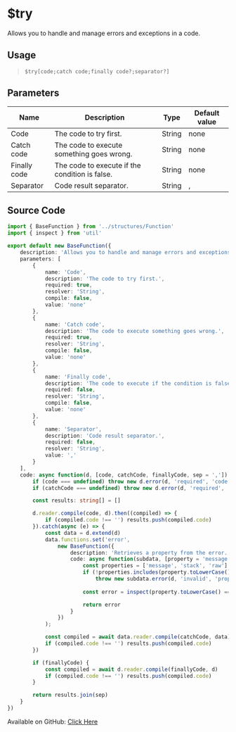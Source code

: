 # $try
Allows you to handle and manage errors and exceptions in a code.
## Usage
> `$try[code;catch code;finally code?;separator?]`
## Parameters
|     Name     |                  Description                   |  Type  | Default value |
|--------------|------------------------------------------------|--------|---------------|
| Code         | The code to try first.                         | String | none          |
| Catch code   | The code to execute something goes wrong.      | String | none          |
| Finally code | The code to execute if the condition is false. | String | none          |
| Separator    | Code result separator.                         | String | ,             |

## Source Code
```ts
import { BaseFunction } from '../structures/Function'
import { inspect } from 'util'

export default new BaseFunction({
    description: 'Allows you to handle and manage errors and exceptions in a code.',
    parameters: [
        {
            name: 'Code',
            description: 'The code to try first.',
            required: true,
            resolver: 'String',
            compile: false,
            value: 'none'
        },
        {
            name: 'Catch code',
            description: 'The code to execute something goes wrong.',
            required: true,
            resolver: 'String',
            compile: false,
            value: 'none'
        },
        {
            name: 'Finally code',
            description: 'The code to execute if the condition is false.',
            required: false,
            resolver: 'String',
            compile: false,
            value: 'none'
        },
        {
            name: 'Separator',
            description: 'Code result separator.',
            required: false,
            resolver: 'String',
            value: ','
        }
    ],
    code: async function(d, [code, catchCode, finallyCode, sep = ',']) {
        if (code === undefined) throw new d.error(d, 'required', 'code', d.function?.name!)
        if (catchCode === undefined) throw new d.error(d, 'required', 'catch code', d.function?.name!)

        const results: string[] = []

        d.reader.compile(code, d).then((compiled) => {
            if (compiled.code !== '') results.push(compiled.code)
        }).catch(async (e) => {
            const data = d.extend(d)
            data.functions.set('error',
                new BaseFunction({
                    description: 'Retrieves a property from the error.',
                    code: async function(subdata, [property = 'message']) {
                        const properties = ['message', 'stack', 'raw']
                        if (!properties.includes(property.toLowerCase()))
                            throw new subdata.error(d, 'invalid', 'property', subdata.function?.name!)
                        
                        const error = inspect(property.toLowerCase() === 'raw' ? e : e[property], { depth: 4 })

                        return error
                    }
                })
            );

            const compiled = await data.reader.compile(catchCode, data)
            if (compiled.code !== '') results.push(compiled.code)
        })

        if (finallyCode) {
            const compiled = await d.reader.compile(finallyCode, d)
            if (compiled.code !== '') results.push(compiled.code)
        }

        return results.join(sep)
    }
})
```
Available on GitHub: [Click Here](https://github.com/Cyberghxst/bdjs/blob/v1/src/functions/try.ts)